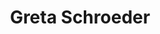 ---
title: Greta Schroeder
permalink: /stories/greta-schroeder
layout: oralHistory
group: Story Finder
---
